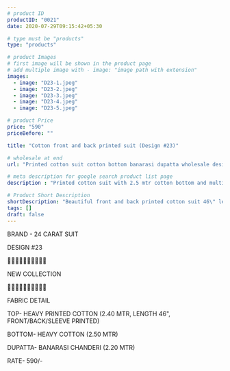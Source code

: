 ```yaml
---
# product ID
productID: "0021"
date: 2020-07-29T09:15:42+05:30

# type must be "products"
type: "products"

# product Images
# first image will be shown in the product page
# add multiple image with - image: "image path with extension"
images:
  - image: "D23-1.jpeg"
  - image: "D23-2.jpeg"
  - image: "D23-3.jpeg"
  - image: "D23-4.jpeg"
  - image: "D23-5.jpeg"

# product Price
price: "590"
priceBefore: ""

title: "Cotton front and back printed suit (Design #23)"

# wholesale at end 
url: "Printed cotton suit cotton bottom banarasi dupatta wholesale design23"

# meta description for google search product list page
description : "Printed cotton suit with 2.5 mtr cotton bottom and multi color banarasi dupatta"

# Product Short Description
shortDescription: "Beautiful front and back printed cotton suit 46\" length with mirror and glass beads handwork, 2.5 mtr cotton bottom and multi colored banarasi dupatta."
tags: []
draft: false
---
```

BRAND - 24 CARAT SUIT

DESIGN #23

💐💐💐💐💐💐💐💐💐💐

NEW COLLECTION

🌷🌷🌷🌷🌷🌷🌷🌷🌷🌷

FABRIC DETAIL

TOP- HEAVY PRINTED COTTON  (2.40 MTR, LENGTH 46", FRONT/BACK/SLEEVE PRINTED)

BOTTOM- HEAVY COTTON (2.50 MTR)

DUPATTA- BANARASI CHANDERI (2.20 MTR)

RATE- 590/-
